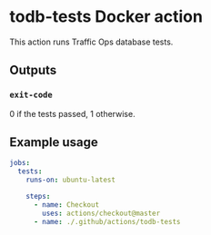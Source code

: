 <!--
  Licensed to the Apache Software Foundation (ASF) under one
  or more contributor license agreements.  See the NOTICE file
  distributed with this work for additional information
  regarding copyright ownership.  The ASF licenses this file
  to you under the Apache License, Version 2.0 (the
  "License"); you may not use this file except in compliance
  with the License.  You may obtain a copy of the License at

    http://www.apache.org/licenses/LICENSE-2.0

  Unless required by applicable law or agreed to in writing,
  software distributed under the License is distributed on an
  "AS IS" BASIS, WITHOUT WARRANTIES OR CONDITIONS OF ANY
  KIND, either express or implied.  See the License for the
  specific language governing permissions and limitations
  under the License.
-->

# todb-tests Docker action
This action runs Traffic Ops database tests.

## Outputs

### `exit-code`
0 if the tests passed, 1 otherwise.

## Example usage
```yaml
jobs:
  tests:
    runs-on: ubuntu-latest

    steps:
      - name: Checkout
        uses: actions/checkout@master
      - name: ./.github/actions/todb-tests
```
